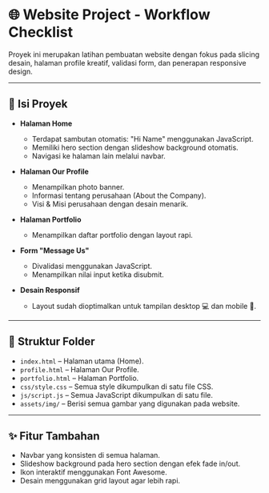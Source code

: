 # 🌐 Website Project - Workflow Checklist

Proyek ini merupakan latihan pembuatan website dengan fokus pada slicing desain, halaman profile kreatif, validasi form, dan penerapan responsive design.

---

## 📄 Isi Proyek

- **Halaman Home**
  - Terdapat sambutan otomatis: "Hi Name" menggunakan JavaScript.
  - Memiliki hero section dengan slideshow background otomatis.
  - Navigasi ke halaman lain melalui navbar.

- **Halaman Our Profile**
  - Menampilkan photo banner.
  - Informasi tentang perusahaan (About the Company).
  - Visi & Misi perusahaan dengan desain menarik.

- **Halaman Portfolio**
  - Menampilkan daftar portfolio dengan layout rapi.

- **Form "Message Us"**
  - Divalidasi menggunakan JavaScript.
  - Menampilkan nilai input ketika disubmit.

- **Desain Responsif**
  - Layout sudah dioptimalkan untuk tampilan desktop 💻 dan mobile 📱.

---

## 📂 Struktur Folder

- `index.html` – Halaman utama (Home).
- `profile.html` – Halaman Our Profile.
- `portfolio.html` – Halaman Portfolio.
- `css/style.css` – Semua style dikumpulkan di satu file CSS.
- `js/script.js` – Semua JavaScript dikumpulkan di satu file.
- `assets/img/` – Berisi semua gambar yang digunakan pada website.

---

## ✨ Fitur Tambahan

- Navbar yang konsisten di semua halaman.
- Slideshow background pada hero section dengan efek fade in/out.
- Ikon interaktif menggunakan Font Awesome.
- Desain menggunakan grid layout agar lebih rapi.
